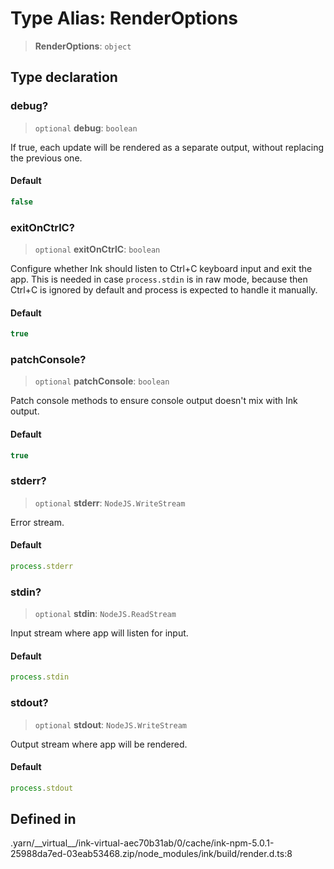# Type Alias: RenderOptions

> **RenderOptions**: `object`

## Type declaration

### debug?

> `optional` **debug**: `boolean`

If true, each update will be rendered as a separate output, without replacing the previous one.

#### Default

```ts
false
```

### exitOnCtrlC?

> `optional` **exitOnCtrlC**: `boolean`

Configure whether Ink should listen to Ctrl+C keyboard input and exit the app. This is needed in case `process.stdin` is in raw mode, because then Ctrl+C is ignored by default and process is expected to handle it manually.

#### Default

```ts
true
```

### patchConsole?

> `optional` **patchConsole**: `boolean`

Patch console methods to ensure console output doesn't mix with Ink output.

#### Default

```ts
true
```

### stderr?

> `optional` **stderr**: `NodeJS.WriteStream`

Error stream.

#### Default

```ts
process.stderr
```

### stdin?

> `optional` **stdin**: `NodeJS.ReadStream`

Input stream where app will listen for input.

#### Default

```ts
process.stdin
```

### stdout?

> `optional` **stdout**: `NodeJS.WriteStream`

Output stream where app will be rendered.

#### Default

```ts
process.stdout
```

## Defined in

.yarn/\_\_virtual\_\_/ink-virtual-aec70b31ab/0/cache/ink-npm-5.0.1-25988da7ed-03eab53468.zip/node\_modules/ink/build/render.d.ts:8
